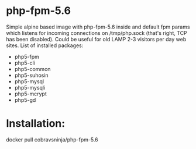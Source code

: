 # php-fpm-5.6

Simple alpine based image with php-fpm-5.6 inside and default fpm params which listens for incoming connections on /tmp/php.sock (that's right, TCP has been disabled). Could be useful for old LAMP 2-3 visitors per day web sites. List of installed packages:

- php5-fpm
- php5-cli 
- php5-common 
- php5-suhosin
- php5-mysql 
- php5-mysqli 
- php5-mcrypt 
- php5-gd

# Installation:

docker pull cobravsninja/php-fpm-5.6
